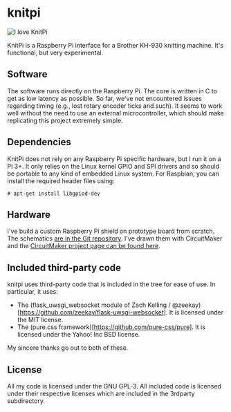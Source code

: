 # knitpi
![I love KnitPi](https://raw.githubusercontent.com/johndoe31415/knitpi/master/docs/logo.png)

KnitPi is a Raspberry Pi interface for a Brother KH-930 knitting machine. It's
functional, but very experimental.


## Software
The software runs directly on the Raspberry Pi. The core is written in C to get
as low latency as possible. So far, we've not encountered issues regarding
timing (e.g., lost rotary encoder ticks and such). It seems to work well
without the need to use an external microcontroller, which should make
replicating this project extremely simple.


## Dependencies
KnitPi does not rely on any Raspberry Pi specific hardware, but I run it on a
Pi 3+. It only relies on the Linux kernel GPIO and SPI drivers and so should be
portable to any kind of embedded Linux system. For Raspbian, you can install
the required header files using:

```
# apt-get install libgpiod-dev
```

## Hardware
I've build a custom Raspberry Pi shield on prototype board from scratch. The
schematics [are in the Git
repository](https://raw.githubusercontent.com/johndoe31415/knitpi/master/docs/KnittingPi.pdf).
I've drawn them with CircuitMaker and the [CircuitMaker project page can be
found here](https://circuitmaker.com/Projects/Details/johndoe31415/KnittingPi).


## Included third-party code
knitpi uses third-party code that is included in the tree for ease of use. In
particular, it uses:

  * The (flask_uwsgi_websocket module of Zach Kelling /
    @zeekay)[https://github.com/zeekay/flask-uwsgi-websocket]. It is licensed
    under the MIT license.
  * The (pure.css framework)[https://github.com/pure-css/pure]. It is licensed
    under the Yahoo! Inc BSD license.

My sincere thanks go out to both of these.

## License
All my code is licensed under the GNU GPL-3. All included code is licensed
under their respective licenses which are included in the 3rdparty
subdirectory.
